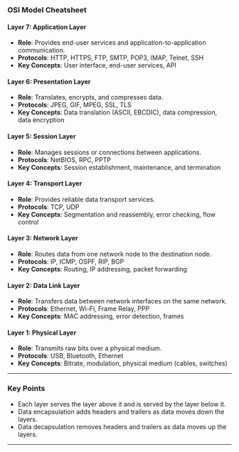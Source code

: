 

### OSI Model Cheatsheet

#### Layer 7: Application Layer
- **Role**: Provides end-user services and application-to-application communication.
- **Protocols**: HTTP, HTTPS, FTP, SMTP, POP3, IMAP, Telnet, SSH
- **Key Concepts**: User interface, end-user services, API

#### Layer 6: Presentation Layer
- **Role**: Translates, encrypts, and compresses data.
- **Protocols**: JPEG, GIF, MPEG, SSL, TLS
- **Key Concepts**: Data translation (ASCII, EBCDIC), data compression, data encryption

#### Layer 5: Session Layer
- **Role**: Manages sessions or connections between applications.
- **Protocols**: NetBIOS, RPC, PPTP
- **Key Concepts**: Session establishment, maintenance, and termination

#### Layer 4: Transport Layer
- **Role**: Provides reliable data transport services.
- **Protocols**: TCP, UDP
- **Key Concepts**: Segmentation and reassembly, error checking, flow control

#### Layer 3: Network Layer
- **Role**: Routes data from one network node to the destination node.
- **Protocols**: IP, ICMP, OSPF, RIP, BGP
- **Key Concepts**: Routing, IP addressing, packet forwarding

#### Layer 2: Data Link Layer
- **Role**: Transfers data between network interfaces on the same network.
- **Protocols**: Ethernet, Wi-Fi, Frame Relay, PPP
- **Key Concepts**: MAC addressing, error detection, frames

#### Layer 1: Physical Layer
- **Role**: Transmits raw bits over a physical medium.
- **Protocols**: USB, Bluetooth, Ethernet
- **Key Concepts**: Bitrate, modulation, physical medium (cables, switches)

---

### Key Points
- Each layer serves the layer above it and is served by the layer below it.
- Data encapsulation adds headers and trailers as data moves down the layers.
- Data decapsulation removes headers and trailers as data moves up the layers.

---